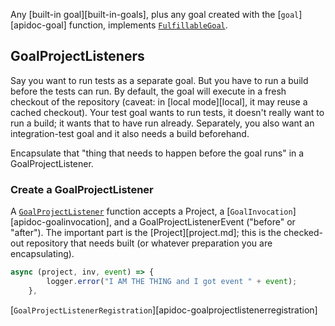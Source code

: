 Any [built-in goal][built-in-goals], plus any goal created with the [`goal`][apidoc-goal] function, implements [`FulfillableGoal`][apidoc-fulfillablegoal]. 

[apidoc-fulfillablegoal]: https://atomist.github.io/sdm/classes/_lib_api_goal_goalwithfulfillment_.fulfillablegoal.html (API doc for FulfillableGoal)

## GoalProjectListeners

Say you want to run tests as a separate goal. But you have to run a build
before the tests can run. By default, the goal will execute in a fresh
checkout of the repository (caveat: in [local mode][local], it may reuse a cached checkout).
Your test goal wants to run tests, it doesn't really want to run a build; it wants that to have run already.
Separately, you also want an integration-test goal and it also needs a build beforehand.

Encapsulate that "thing that needs to happen before the goal runs" in a GoalProjectListener.

### Create a GoalProjectListener

A [`GoalProjectListener`][apidoc-goalprojectlistener] function accepts a Project, 
a [`GoalInvocation`][apidoc-goalinvocation], and a GoalProjectListenerEvent ("before" or "after").
The important part is the [Project][project.md]; this is the checked-out repository that needs built 
(or whatever preparation you are encapsulating).

```typescript
async (project, inv, event) => {
        logger.error("I AM THE THING and I got event " + event);
    },
```




[`GoalProjectListenerRegistration`][apidoc-goalprojectlistenerregistration]

[apidoc-goalprojectlistener]: https://atomist.github.io/sdm/modules/_lib_api_goal_goalinvocation_.html#goalprojectlistener (API doc for GoalProjectListener)


